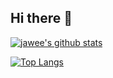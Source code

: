 ## Hi there 👋

[![jawee's github stats](https://github-readme-stats.vercel.app/api?username=jawee&count_private=true&show_icons=true)](https://github.com/jawee)

[![Top Langs](https://github-readme-stats.vercel.app/api/top-langs/?username=jawee&hide=php)](https://github.com/jawee)

<!--
**jawee/jawee** is a ✨ _special_ ✨ repository because its `README.md` (this file) appears on your GitHub profile.

Here are some ideas to get you started:

- 🔭 I’m currently working on ...
- 🌱 I’m currently learning ...
- 👯 I’m looking to collaborate on ...
- 🤔 I’m looking for help with ...
- 💬 Ask me about ...
- 📫 How to reach me: ...
- 😄 Pronouns: ...
- ⚡ Fun fact: ...
-->
